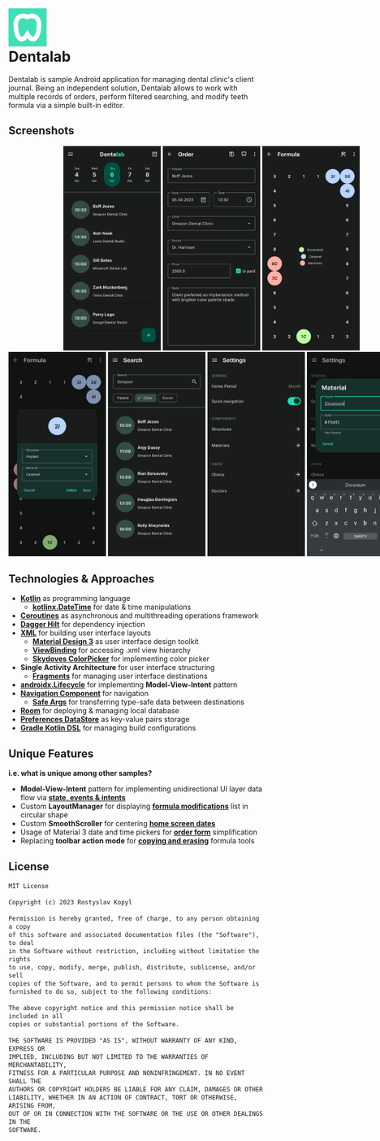 <div>
  <img src="assets/logo.png" alt="Logo" width="75">
  <h1 style="margin-top: 0">Dentalab</h1>
</div>

Dentalab is sample Android application for managing dental clinic's client journal.
Being an independent solution, Dentalab allows to work with multiple records of orders, 
perform filtered searching, and modify teeth formula via a simple built-in editor.


## Screenshots

<div style="width: 800px">
  <div align="center">
    <img src="assets/home-screen.jpg" alt="Search Screen" width="24%">
    <img src="assets/order-screen.jpg" alt="Order Screen" width="24%">
    <img src="assets/formula-screen.jpg" alt="Formula Screen" width="24%">
  </div>
  <div>
    <img src="assets/modification-screen.jpg" alt="Modification Screen" width="24%">
    <img src="assets/search-screen.jpg" alt="Search Screen" width="24%">
    <img src="assets/settings-screen.jpg" alt="Settings Screen" width="24%">
    <img src="assets/material-screen.jpg" alt="Material Screen" width="24%">
  </div>
</div>


## Technologies & Approaches

- [**Kotlin**](https://developer.android.com/kotlin)
  as programming language
    - [**kotlinx.DateTime**](https://github.com/Kotlin/kotlinx-datetime)
      for date & time manipulations
- [**Coroutines**](https://kotlinlang.org/docs/coroutines-overview.html)
  as asynchronous and multithreading operations framework
- [**Dagger Hilt**](https://developer.android.com/training/dependency-injection/hilt-android)
  for dependency injection
- [**XML**](https://developer.android.com/develop/ui/views/layout/declaring-layout)
  for building user interface layouts
    - [**Material Design 3**](https://m3.material.io)
      as user interface design toolkit
    - [**ViewBinding**](https://developer.android.com/topic/libraries/view-binding)
      for accessing .xml view hierarchy
    - [**Skydoves ColorPicker**](https://github.com/skydoves/ColorPickerView)
      for implementing color picker
- **Single Activity Architecture**
  for user interface structuring
    - [**Fragments**](https://developer.android.com/guide/fragments)
      for managing user interface destinations
- [**androidx.Lifecycle**](https://developer.android.com/topic/libraries/architecture/lifecycle)
  for implementing **Model-View-Intent** pattern
- [**Navigation Component**](https://developer.android.com/guide/navigation)
  for navigation
    - [**Safe Args**](https://developer.android.com/guide/navigation/navigation-pass-data#Safe-args)
      for transferring type-safe data between destinations
- [**Room**](https://developer.android.com/training/data-storage/room)
  for deploying & managing local database
- [**Preferences DataStore**](https://developer.android.com/topic/libraries/architecture/datastore#preferences-datastore)
  as key-value pairs storage
- [**Gradle Kotlin DSL**](https://developer.android.com/studio/build/migrate-to-kts)
  for managing build configurations


## Unique Features

**i.e. what is unique among other samples?**

- **Model-View-Intent** pattern for implementing unidirectional UI layer data flow via
  [**state, events & intents**](https://github.com/rskopyl/Dentalab/blob/main/app/src/main/java/com/rskopyl/dentalab/util/IntentViewModel.kt)
- Custom **LayoutManager** for displaying
  [**formula modifications**](https://github.com/rskopyl/Dentalab/blob/main/app/src/main/java/com/rskopyl/dentalab/ui/formula/FormulaLayoutManager.kt)
  list in circular shape
- Custom **SmoothScroller** for centering
  [**home screen dates**](https://github.com/rskopyl/Dentalab/blob/main/app/src/main/java/com/rskopyl/dentalab/ui/home/CenterSmoothScroller.kt)
- Usage of Material 3 date and time pickers for 
  [**order form**](https://github.com/rskopyl/Dentalab/blob/main/app/src/main/java/com/rskopyl/dentalab/ui/order/OrderFragment.kt)
  simplification
- Replacing **toolbar action mode** for
  [**copying and erasing**](https://github.com/rskopyl/Dentalab/blob/main/app/src/main/java/com/rskopyl/dentalab/ui/formula/FormulaFragment.kt)
  formula tools


##  License

```
MIT License

Copyright (c) 2023 Rostyslav Kopyl

Permission is hereby granted, free of charge, to any person obtaining a copy
of this software and associated documentation files (the "Software"), to deal
in the Software without restriction, including without limitation the rights
to use, copy, modify, merge, publish, distribute, sublicense, and/or sell
copies of the Software, and to permit persons to whom the Software is
furnished to do so, subject to the following conditions:

The above copyright notice and this permission notice shall be included in all
copies or substantial portions of the Software.

THE SOFTWARE IS PROVIDED "AS IS", WITHOUT WARRANTY OF ANY KIND, EXPRESS OR
IMPLIED, INCLUDING BUT NOT LIMITED TO THE WARRANTIES OF MERCHANTABILITY,
FITNESS FOR A PARTICULAR PURPOSE AND NONINFRINGEMENT. IN NO EVENT SHALL THE
AUTHORS OR COPYRIGHT HOLDERS BE LIABLE FOR ANY CLAIM, DAMAGES OR OTHER
LIABILITY, WHETHER IN AN ACTION OF CONTRACT, TORT OR OTHERWISE, ARISING FROM,
OUT OF OR IN CONNECTION WITH THE SOFTWARE OR THE USE OR OTHER DEALINGS IN THE
SOFTWARE.
```